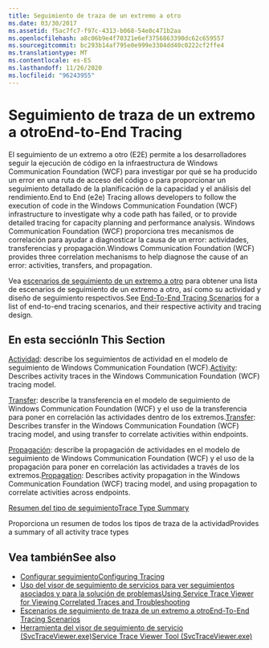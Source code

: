 ```yaml
---
title: Seguimiento de traza de un extremo a otro
ms.date: 03/30/2017
ms.assetid: f5ac7fc7-f97c-4313-b068-54e0c471b2aa
ms.openlocfilehash: a8c06b9e4f70321e6ef3756863390dc62c659557
ms.sourcegitcommit: bc293b14af795e0e999e3304dd40c0222cf2ffe4
ms.translationtype: MT
ms.contentlocale: es-ES
ms.lasthandoff: 11/26/2020
ms.locfileid: "96243955"
---
```

# <a name="end-to-end-tracing"></a><span data-ttu-id="ca7fe-102">Seguimiento de traza de un extremo a otro</span><span class="sxs-lookup"><span data-stu-id="ca7fe-102">End-to-End Tracing</span></span>

<span data-ttu-id="ca7fe-103">El seguimiento de un extremo a otro (E2E) permite a los desarrolladores seguir la ejecución de código en la infraestructura de Windows Communication Foundation (WCF) para investigar por qué se ha producido un error en una ruta de acceso del código o para proporcionar un seguimiento detallado de la planificación de la capacidad y el análisis del rendimiento.</span><span class="sxs-lookup"><span data-stu-id="ca7fe-103">End to End (e2e) Tracing allows developers to follow the execution of code in the Windows Communication Foundation (WCF) infrastructure to investigate why a code path has failed, or to provide detailed tracing for capacity planning and performance analysis.</span></span> <span data-ttu-id="ca7fe-104">Windows Communication Foundation (WCF) proporciona tres mecanismos de correlación para ayudar a diagnosticar la causa de un error: actividades, transferencias y propagación.</span><span class="sxs-lookup"><span data-stu-id="ca7fe-104">Windows Communication Foundation (WCF) provides three correlation mechanisms to help diagnose the cause of an error: activities, transfers, and propagation.</span></span>  
  
 <span data-ttu-id="ca7fe-105">Vea [escenarios de seguimiento de un extremo a otro](end-to-end-tracing-scenarios.md) para obtener una lista de escenarios de seguimiento de un extremo a otro, así como su actividad y diseño de seguimiento respectivos.</span><span class="sxs-lookup"><span data-stu-id="ca7fe-105">See [End-To-End Tracing Scenarios](end-to-end-tracing-scenarios.md) for a list of end-to-end tracing scenarios, and their respective activity and tracing design.</span></span>  
  
## <a name="in-this-section"></a><span data-ttu-id="ca7fe-106">En esta sección</span><span class="sxs-lookup"><span data-stu-id="ca7fe-106">In This Section</span></span>  

 <span data-ttu-id="ca7fe-107">[Actividad](activity.md): describe los seguimientos de actividad en el modelo de seguimiento de Windows Communication Foundation (WCF).</span><span class="sxs-lookup"><span data-stu-id="ca7fe-107">[Activity](activity.md):  Describes activity traces in the Windows Communication Foundation (WCF) tracing model.</span></span>  
  
 <span data-ttu-id="ca7fe-108">[Transfer](transfer.md): describe la transferencia en el modelo de seguimiento de Windows Communication Foundation (WCF) y el uso de la transferencia para poner en correlación las actividades dentro de los extremos.</span><span class="sxs-lookup"><span data-stu-id="ca7fe-108">[Transfer](transfer.md):  Describes transfer in the Windows Communication Foundation (WCF) tracing model, and using transfer to correlate activities within endpoints.</span></span>  
  
 <span data-ttu-id="ca7fe-109">[Propagación](propagation.md): describe la propagación de actividades en el modelo de seguimiento de Windows Communication Foundation (WCF) y el uso de la propagación para poner en correlación las actividades a través de los extremos.</span><span class="sxs-lookup"><span data-stu-id="ca7fe-109">[Propagation](propagation.md):  Describes activity propagation in the Windows Communication Foundation (WCF) tracing model, and using propagation to correlate activities across endpoints.</span></span>  
  
 [<span data-ttu-id="ca7fe-110">Resumen del tipo de seguimiento</span><span class="sxs-lookup"><span data-stu-id="ca7fe-110">Trace Type Summary</span></span>](trace-type-summary.md)  
  
 <span data-ttu-id="ca7fe-111">Proporciona un resumen de todos los tipos de traza de la actividad</span><span class="sxs-lookup"><span data-stu-id="ca7fe-111">Provides a summary of all activity trace types</span></span>  
  
## <a name="see-also"></a><span data-ttu-id="ca7fe-112">Vea también</span><span class="sxs-lookup"><span data-stu-id="ca7fe-112">See also</span></span>

- [<span data-ttu-id="ca7fe-113">Configurar seguimiento</span><span class="sxs-lookup"><span data-stu-id="ca7fe-113">Configuring Tracing</span></span>](configuring-tracing.md)
- [<span data-ttu-id="ca7fe-114">Uso del visor de seguimiento de servicios para ver seguimientos asociados y para la solución de problemas</span><span class="sxs-lookup"><span data-stu-id="ca7fe-114">Using Service Trace Viewer for Viewing Correlated Traces and Troubleshooting</span></span>](using-service-trace-viewer-for-viewing-correlated-traces-and-troubleshooting.md)
- [<span data-ttu-id="ca7fe-115">Escenarios de seguimiento de traza de un extremo a otro</span><span class="sxs-lookup"><span data-stu-id="ca7fe-115">End-To-End Tracing Scenarios</span></span>](end-to-end-tracing-scenarios.md)
- [<span data-ttu-id="ca7fe-116">Herramienta del visor de seguimiento de servicio (SvcTraceViewer.exe)</span><span class="sxs-lookup"><span data-stu-id="ca7fe-116">Service Trace Viewer Tool (SvcTraceViewer.exe)</span></span>](../../service-trace-viewer-tool-svctraceviewer-exe.md)
